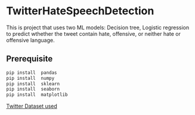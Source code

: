 # TwitterHateSpeechDetection



This is project that uses two ML models: Decision tree, Logistic regression to predict wthether the tweet contain hate, offensive, or neither hate or offensive language.

## Prerequisite

```powershell
pip install  pandas
pip install  numpy
pip install  sklearn
pip install  seaborn
pip install  matplotlib
```
[Twitter Dataset used](https://drive.google.com/drive/u/0/mobile/folders/1uQiyJ_mDlOCcecMw7C-JYUs9bGnVJ_j8?usp=sharing&pli=1)
